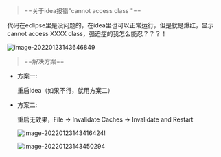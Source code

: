 > ==关于idea报错"cannot access class "==

代码在eclipse里是没问题的，在idea里也可以正常运行，但是就是爆红，显示 cannot access XXXX class，强迫症的我怎么能忍？？？！

 ![image-20220123143646849](https://fafa-blog-img.oss-cn-beijing.aliyuncs.com/images/img/20220123143646.png)

> ==解决方案==

- 方案一:

  重启idea（如果不行，就用方案二）

  

- 方案二:

  重启无效果，File -> Invalidate Caches -> Invalidate and Restart

  

   ![image-20220123143416424](https://fafa-blog-img.oss-cn-beijing.aliyuncs.com/images/img/20220123143425.png)!

  

   ![image-20220123143450294](https://fafa-blog-img.oss-cn-beijing.aliyuncs.com/images/img/20220123143450.png)
